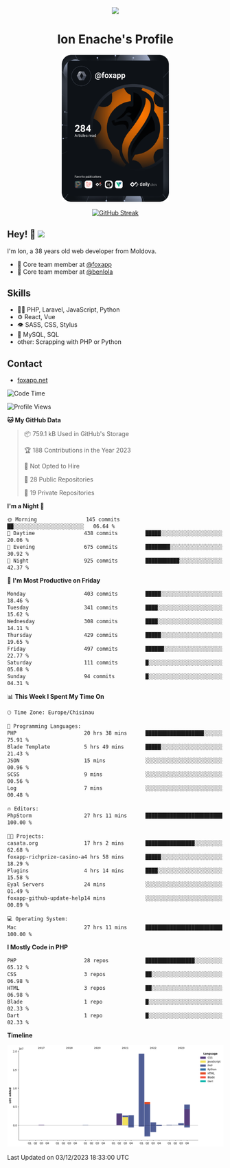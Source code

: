 <div id="header" align="center">
  <img src="https://media.giphy.com/media/M9gbBd9nbDrOTu1Mqx/giphy.gif" width="100"/>
	<h1>Ion Enache's Profile</h1>
</div>
<div align="center">
	<a href="https://app.daily.dev/foxapp"><img src="https://github.com/foxapp/foxapp/blob/master/devcard.svg" width="250" alt="Ion Enache's Dev Card"/></a>
</div>


<div align="center">
	
[![GitHub Streak](http://github-readme-streak-stats.herokuapp.com?user=foxapp&hide_border=true&date_format=M%20j%5B%2C%20Y%5D)](https://git.io/streak-stats)
	
</div>


## Hey! 👋 <img src="https://media.giphy.com/media/hvRJCLFzcasrR4ia7z/giphy.gif" width="30px"/>
I'm Ion, a 38 years old web developer from Moldova.


- 👥 Core team member at [@foxapp](https://github.com/foxapp)
- 👥 Core team member at [@benlola](https://github.com/benlola)

## Skills
- 👨‍💻 PHP, Laravel, JavaScript, Python
- ⚙️ React, Vue
- 👁️ SASS, CSS, Stylus
- 💽 MySQL, SQL
- other: Scrapping with PHP or Python

## Contact
- [foxapp.net](https://www.foxapp.net)

<!--START_SECTION:waka-->
![Code Time](http://img.shields.io/badge/Code%20Time-1%2C642%20hrs%2013%20mins-blue)

![Profile Views](http://img.shields.io/badge/Profile%20Views-0-blue)

**🐱 My GitHub Data** 

> 📦 759.1 kB Used in GitHub's Storage 
 > 
> 🏆 188 Contributions in the Year 2023
 > 
> 🚫 Not Opted to Hire
 > 
> 📜 28 Public Repositories 
 > 
> 🔑 19 Private Repositories 
 > 
**I'm a Night 🦉** 

```text
🌞 Morning                145 commits         ██░░░░░░░░░░░░░░░░░░░░░░░   06.64 % 
🌆 Daytime                438 commits         █████░░░░░░░░░░░░░░░░░░░░   20.06 % 
🌃 Evening                675 commits         ████████░░░░░░░░░░░░░░░░░   30.92 % 
🌙 Night                  925 commits         ███████████░░░░░░░░░░░░░░   42.37 % 
```
📅 **I'm Most Productive on Friday** 

```text
Monday                   403 commits         █████░░░░░░░░░░░░░░░░░░░░   18.46 % 
Tuesday                  341 commits         ████░░░░░░░░░░░░░░░░░░░░░   15.62 % 
Wednesday                308 commits         ████░░░░░░░░░░░░░░░░░░░░░   14.11 % 
Thursday                 429 commits         █████░░░░░░░░░░░░░░░░░░░░   19.65 % 
Friday                   497 commits         ██████░░░░░░░░░░░░░░░░░░░   22.77 % 
Saturday                 111 commits         █░░░░░░░░░░░░░░░░░░░░░░░░   05.08 % 
Sunday                   94 commits          █░░░░░░░░░░░░░░░░░░░░░░░░   04.31 % 
```


📊 **This Week I Spent My Time On** 

```text
🕑︎ Time Zone: Europe/Chisinau

💬 Programming Languages: 
PHP                      20 hrs 38 mins      ███████████████████░░░░░░   75.91 % 
Blade Template           5 hrs 49 mins       █████░░░░░░░░░░░░░░░░░░░░   21.43 % 
JSON                     15 mins             ░░░░░░░░░░░░░░░░░░░░░░░░░   00.96 % 
SCSS                     9 mins              ░░░░░░░░░░░░░░░░░░░░░░░░░   00.56 % 
Log                      7 mins              ░░░░░░░░░░░░░░░░░░░░░░░░░   00.48 % 

🔥 Editors: 
PhpStorm                 27 hrs 11 mins      █████████████████████████   100.00 % 

🐱‍💻 Projects: 
casata.org               17 hrs 2 mins       ████████████████░░░░░░░░░   62.68 % 
foxapp-richprize-casino-a4 hrs 58 mins       █████░░░░░░░░░░░░░░░░░░░░   18.29 % 
Plugins                  4 hrs 14 mins       ████░░░░░░░░░░░░░░░░░░░░░   15.58 % 
Eyal Servers             24 mins             ░░░░░░░░░░░░░░░░░░░░░░░░░   01.49 % 
foxapp-github-update-help14 mins             ░░░░░░░░░░░░░░░░░░░░░░░░░   00.89 % 

💻 Operating System: 
Mac                      27 hrs 11 mins      █████████████████████████   100.00 % 
```

**I Mostly Code in PHP** 

```text
PHP                      28 repos            ████████████████░░░░░░░░░   65.12 % 
CSS                      3 repos             ██░░░░░░░░░░░░░░░░░░░░░░░   06.98 % 
HTML                     3 repos             ██░░░░░░░░░░░░░░░░░░░░░░░   06.98 % 
Blade                    1 repo              █░░░░░░░░░░░░░░░░░░░░░░░░   02.33 % 
Dart                     1 repo              █░░░░░░░░░░░░░░░░░░░░░░░░   02.33 % 
```



**Timeline**

![Lines of Code chart](https://raw.githubusercontent.com/foxapp/foxapp/master/assets/bar_graph.png)


 Last Updated on 03/12/2023 18:33:00 UTC
<!--END_SECTION:waka-->
